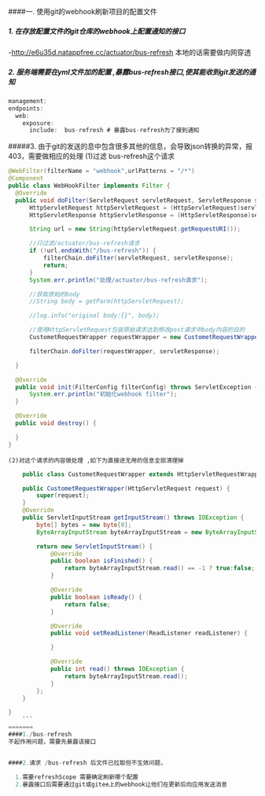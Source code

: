 
####一. 使用git的webhook刷新项目的配置文件
#####   1. 在存放配置文件的git仓库的webhook上配置通知的接口
   -http://e6u35d.natappfree.cc/actuator/bus-refresh
   本地的话需要做内网穿透

#####  2.   服务端需要在yml文件加的配置 ,暴露bus-refresh接口,使其能收到git发送的通知
  ```java
management:
  endpoints:
    web:
      exposure:
        include:  bus-refresh # 暴露bus-refresh为了接到通知
  ```
 #####3. 由于git的发送的息中包含很多其他的信息，会导致json转换的异常，报403，需要做相应的处理
    (1)过滤 bus-refresh这个请求
  ```java
  @WebFilter(filterName = "webhook",urlPatterns = "/*")
@Component
public class WebHookFilter implements Filter {
    @Override
    public void doFilter(ServletRequest servletRequest, ServletResponse servletResponse, FilterChain filterChain) throws IOException, ServletException {
        HttpServletRequest httpServletRequest = (HttpServletRequest)servletRequest;
        HttpServletResponse httpServletResponse = (HttpServletResponse)servletResponse;

        String url = new String(httpServletRequest.getRequestURI());

        //只过滤/actuator/bus-refresh请求
        if (!url.endsWith("/bus-refresh")) {
            filterChain.doFilter(servletRequest, servletResponse);
            return;
        }
        System.err.println("处理/actuator/bus-refresh请求");

        //获取原始的body
        //String body = getParm(httpServletRequest);

        //log.info("original body:{}", body);

        //使用HttpServletRequest包装原始请求达到修改post请求中body内容的目的
        CustometRequestWrapper requestWrapper = new CustometRequestWrapper(httpServletRequest);

        filterChain.doFilter(requestWrapper, servletResponse);

    }

    @Override
    public void init(FilterConfig filterConfig) throws ServletException {
        System.err.println("初始化webhook filter");
    }

    @Override
    public void destroy() {

    }
}
  ```
    (2)对这个请求的内容做处理 ,如下为直接进无用的信息全部清理掉

```java
    public class CustometRequestWrapper extends HttpServletRequestWrapper {

    public CustometRequestWrapper(HttpServletRequest request) {
        super(request);
    }
    @Override
    public ServletInputStream getInputStream() throws IOException {
        byte[] bytes = new byte[0];
        ByteArrayInputStream byteArrayInputStream = new ByteArrayInputStream(bytes);

        return new ServletInputStream() {
            @Override
            public boolean isFinished() {
                return byteArrayInputStream.read() == -1 ? true:false;
            }

            @Override
            public boolean isReady() {
                return false;
            }

            @Override
            public void setReadListener(ReadListener readListener) {

            }

            @Override
            public int read() throws IOException {
                return byteArrayInputStream.read();
            }
        };
    }

}
    ```
=======
####1./bus-refresh
不起作用问题，需要先暴露该接口


####2.请求 /bus-refresh 后文件已拉取但不生效问题，

  1.需要refreshScope 需要确定刷新哪个配置
  2.暴露接口后需要通过git或gitee上的webhook让他们在更新后向应用发送消息
